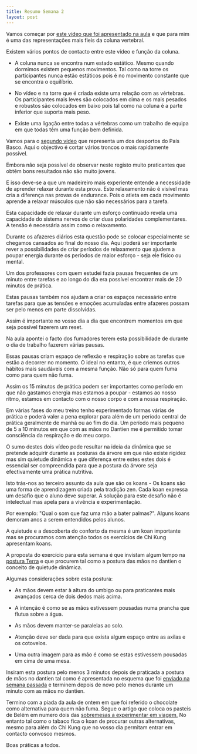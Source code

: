```yaml
---
title: Resumo Semana 2
layout: post
---
```

Vamos começar por [este vídeo que foi apresentado na aula](https://www.youtube.com/watch?v=r8Z4V19MsKs) e que para mim é uma das representações mais fieis da coluna vertebral. 

Existem vários pontos de contacto entre este vídeo e função da coluna.

+ A coluna nunca se encontra num estado estático. Mesmo quando dormimos existem pequenos movimentos. Tal como na torre os participantes nunca estão estáticos pois é no movimento constante que se encontra o equilíbrio.

+ No vídeo e na torre que é criada existe uma relação com as vértebras. Os participantes mais leves são colocados em cima e os mais pesados e robustos são colocados em baixo pois tal como na coluna é a parte inferior que suporta mais peso. 

+ Existe uma ligação entre todas a vértebras como um trabalho de equipa em que todas têm uma função bem definida. 

Vamos para o [segundo vídeo](https://www.youtube.com/watch?v=x1EZSNHrdVc) que representa um dos desportos do País Basco. Aqui o objectivo é cortar vários troncos o mais rapidamente possível. 

Embora não seja possível de observar neste registo muito praticantes que obtêm bons resultados não são muito jovens. 

E isso deve-se a que um madeireiro mais experiente entende a necessidade de aprender relaxar durante esta prova. Este relaxamento não é visível mas cria a diferença nas provas de endurance. Pois o atleta em cada movimento aprende a relaxar músculos que não são necessários para a tarefa.

Esta capacidade de relaxar durante um esforço continuado revela uma capacidade do sistema nervos de criar duas polaridades complementares. A tensão é necessária assim como o relaxamento.

Durante os afazeres diários esta questão pode se colocar especialmente se chegamos cansados ao final do nosso dia. Aqui poderá ser importante rever a possibilidades de criar períodos de relaxamento que ajudem a poupar energia durante os períodos de maior esforço - seja ele físico ou mental. 

Um dos professores com quem estudei fazia pausas frequentes de um minuto entre tarefas e ao longo do dia era possível encontrar mais de 20 minutos de prática. 

Estas pausas também nos ajudam a criar os espaços necessário entre tarefas para que as tensões e emoções acumuladas entre afazeres possam ser pelo menos em parte dissolvidas. 

Assim é importante no vosso dia a dia que encontrem momentos em que seja possível fazerem um reset. 

Na aula apontei o facto dos fumadores terem esta possibilidade de durante o dia de trabalho fazerem várias pausas. 

Essas pausas criam espaço de reflexão e respiração sobre as tarefas que estão a decorrer no momento. O ideal no entanto, é que criemos outros hábitos mais saudáveis com a mesma função. Não só para quem fuma como para quem não fuma. 

Assim os 15 minutos de prática podem ser importantes como período em que não gastamos energia mas estamos a poupar - estamos ao nosso ritmo, estamos em contacto com o nosso corpo e com a nossa respiração. 

Em várias fases do meu treino tenho experimentado formas várias de prática e poderá valer a pena explorar para além de um período central de prática geralmente de manhã ou ao fim do dia. Um período mais pequeno de 5 a 10 minutos em que com as mãos no Dantien me é permitido tomar consciência da respiração e do meu corpo. 

O sumo destes dois vídeo pode resultar na ideia da dinâmica que se pretende adquirir durante as posturas da árvore em que não existe rigidez mas sim quietude dinâmica e que diferença entre estes estes dois é essencial ser compreendida para que a postura da árvore seja efectivamente uma prática nutritiva. 

Isto trás-nos ao terceiro assunto da aula que são os koans - Os koans são uma forma de aprendizagem criada pela tradição zen. Cada koan expressa um desafio que o aluno deve superar. A solução para este desafio não é intelectual mas apela para a vivência e experimentação. 

Por exemplo: "Qual o som que faz uma mão a bater palmas?". Alguns koans demoram anos a serem entendidos pelos alunos.

A quietude e a descoberta do conforto da mesma é um koan importante mas se procuramos com atenção todos os exercícios de Chi Kung apresentam koans. 

A proposta do exercício para esta semana é que invistam algum tempo na
[postura
Terra](https://s3-eu-west-1.amazonaws.com/ck-language/postura-terra2.jpg)
e que procurem tal como a postura das mãos no dantien o conceito de
quietude dinâmica.

Algumas considerações sobre esta postura:

+ As mãos devem estar à altura do umbigo ou para praticantes mais
avançados cerca de dois dedos mais acima.

+ A intenção é como se as mãos estivessem pousadas numa prancha que flutua
sobre a água. 

+ As mãos devem manter-se paralelas ao solo.

+ Atenção deve ser dada para que exista algum espaço entre as axilas e os
cotovelos.

+ Uma outra imagem para as mão é como se estas estivessem pousadas em cima
de uma mesa.

Insiram esta postura pelo menos 3 minutos depois de praticada a postura de mãos no dantien tal como é apresentada no esquema que foi [enviado na semana passada](https://s3-eu-west-1.amazonaws.com/ckdojo-habits/HaJAn2014/regulares/prsemana1-2.pdf) e terminem depois de novo pelo menos durante um minuto com as mãos no dantien. 

Termino com a piada da aula de ontem em que foi referido o chocolate como alternativa para quem não fuma. Segue o artigo que coloca os pasteis de Belém em numero dois das [sobremesas a experimentar em viagem.](http://www.cntraveler.com/daily-traveler/2014/01/best-international-desserts-around-the-world) No entanto tal como o tabaco fica o koan de procurar outras alternativas, mesmo para além do Chi Kung que no vosso dia permitam entrar em contacto convosco mesmos.

Boas práticas a todos. 
